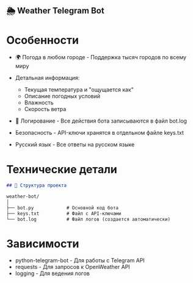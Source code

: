## 🌦️ Weather Telegram Bot

# Особенности
 - 🌍 Погода в любом городе - Поддержка тысяч городов по всему миру
 - Детальная информация:
   - Текущая температура и "ощущается как"
   - Описание погодных условий
   - Влажность
   - Скорость ветра

 - 📝 Логирование - Все действия бота записываются в файл bot.log
 - Безопасность - API-ключи хранятся в отдельном файле keys.txt
 - Русский язык - Все ответы на русском языке
 # Технические детали
```markdown
## 📁 Структура проекта

weather-bot/
│
├── bot.py            # Основной код бота
├── keys.txt          # Файл с API-ключами
└── bot.log           # Файл логов (создается автоматически)
```
 # Зависимости
 - python-telegram-bot - Для работы с Telegram API
 - requests - Для запросов к OpenWeather API
 - logging - Для ведения логов



